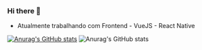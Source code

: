 ### Hi there 👋

- Atualmente trabalhando com Frontend - VueJS - React Native

[![Anurag's GitHub stats](https://github-readme-stats.vercel.app/api?username=JulianoRSousa)](https://www.linkedin.com/in/julianorsousa/)
![Anurag's GitHub stats](https://github-readme-stats.vercel.app/api?username=JulianoRSousa&hide=contribs,prs)
